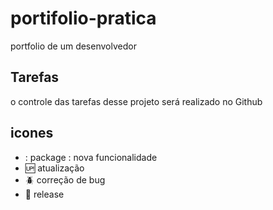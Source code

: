 # portifolio-pratica

portfolio de um desenvolvedor

## Tarefas

o controle das tarefas desse projeto será realizado no Github

## icones

- : package : nova funcionalidade
- :up: atualização
- :beetle: correção de bug
- :checkered_flag: release
